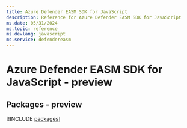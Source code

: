 ```yaml
---
title: Azure Defender EASM SDK for JavaScript
description: Reference for Azure Defender EASM SDK for JavaScript
ms.date: 05/31/2024
ms.topic: reference
ms.devlang: javascript
ms.service: defendereasm
---
```

# Azure Defender EASM SDK for JavaScript - preview
## Packages - preview
[!INCLUDE [packages](defender-easm-index.md)]